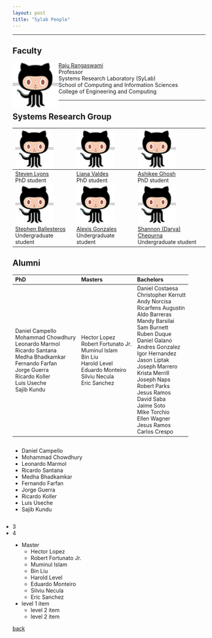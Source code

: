 ```yaml
---
layout: post
title: "Sylab People"
---
```

* * *

## Faculty<br />

<img align="left" src="/images/octocat.png" width="120" />

[Raju Rangaswami](https://users.cs.fiu.edu/~raju/WWW/)<br />
Professor<br />
Systems Research Laboratory (SyLab)<br />
School of Computing and Information Sciences<br />
College of Engineering and Computing<br />

* * *

## Systems Research Group <br />

<img align="left" src="/images/octocat.png" width="100" /> |  <img align="left" src="/images/octocat.png" width="100" /> | <img align="left" src="/images/octocat.png" width="100" />
--|--|--
[Steven Lyons](https://users.cs.fiu.edu/~slyon001/)<br /> PhD student | [Liana Valdes](https://lia54.github.io/) <br /> PhD student|[Ashikee Ghosh](https://lia54.github.io/) <br /> PhD student
<img align="center" src="/images/octocat.png" width="100" /> |  <img align="center" src="/images/octocat.png" width="100" /> | <img align="center" src="/images/octocat.png" width="100" />
[Stephen Ballesteros](https://users.cs.fiu.edu/~slyon001/)<br /> Undergraduate student | [Alexis Gonzales](https://lia54.github.io/) <br /> Undergraduate student|[Shannon (Darya) Chepurna](https://lia54.github.io/) <br /> Undergraduate student


## Alumni <br />
PhD | Masters | Bachelors
:--|:--|:--
Daniel Campello<br />Mohammad Chowdhury<br />Leonardo Marmol<br />Ricardo Santana<br />Medha Bhadkamkar<br />Fernando Farfan<br />Jorge Guerra<br />Ricardo Koller<br />Luis Useche<br />Sajib Kundu| Hector Lopez<br />Robert Fortunato Jr.<br />Muminul Islam<br />Bin Liu<br />Harold Level<br />Eduardo Monteiro<br />Silviu Necula<br />Eric Sanchez | Daniel Costaesa<br />Christopher Kerrutt<br />Andy Norcisa<br />Ricarfens Augustin<br />Aldo Barreras<br />Mandy Barsilai<br />Sam Burnett<br />Ruben Duque<br />Daniel Galano<br />Andres Gonzalez<br />Igor Hernandez<br />Jason Liptak<br />Joseph Marrero<br />Krista Merrill<br />Joseph Naps<br />Robert Parks<br />Jesus Ramos<br />David Saba<br />Jaime Soto<br />Mike Torchio<br />Ellen Wagner<br />Jesus Ramos<br />Carlos Crespo<br />


 <ul PhD style="width:100%; float:left;">
      <li>Daniel Campello</li>
      <li>Mohammad Chowdhury</li>
      <li>Leonardo Marmol</li>
      <li>Ricardo Santana</li>
      <li>Medha Bhadkamkar</li>
      <li>Fernando Farfan</li>
      <li>Jorge Guerra</li>
      <li>Ricardo Koller</li>
      <li>Luis Useche</li>
      <li>Sajib Kundu</li>
   </ul><ul style="width:100%; float:right;">
      <li>3</li>
      <li>4</li>
   </ul>

- Master
  - Hector Lopez
  - Robert Fortunato Jr.
  - Muminul Islam
  - Bin Liu
  - Harold Level
  - Eduardo Monteiro 
  - Silviu Necula
  - Eric Sanchez
- level 1 item
  - level 2 item
  - level 2 item

[back](/)
